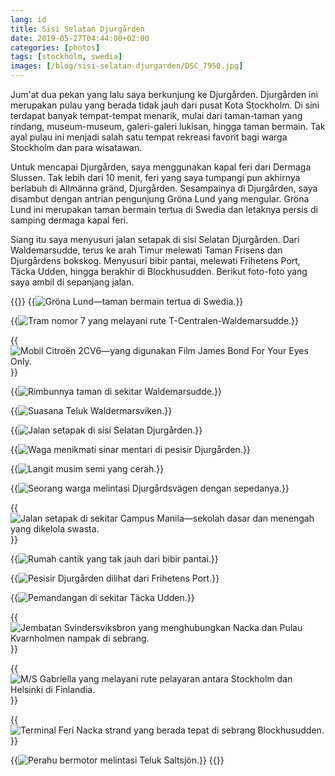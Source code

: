 ```yaml
---
lang: id
title: Sisi Selatan Djurgården
date: 2019-05-27T04:44:00+02:00
categories: [photos]
tags: [stockholm, swedia]
images: [/blog/sisi-selatan-djurgarden/DSC_7950.jpg]
---
```

Jum'at dua pekan yang lalu saya berkunjung ke Djurgården. Djurgården ini merupakan pulau yang berada tidak jauh dari pusat Kota Stockholm. Di sini terdapat banyak tempat-tempat menarik, mulai dari taman-taman yang rindang, museum-museum, galeri-galeri lukisan, hingga taman bermain. Tak ayal pulau ini menjadi salah satu tempat rekreasi favorit bagi warga Stockholm dan para wisatawan.

Untuk mencapai Djurgården, saya menggunakan kapal feri dari Dermaga Slussen. Tak lebih dari 10 menit, feri yang saya tumpangi pun akhirnya berlabuh di Allmänna gränd, Djurgården. Sesampainya di Djurgården, saya disambut dengan antrian pengunjung Gröna Lund yang mengular. Gröna Lund ini merupakan taman bermain tertua di Swedia dan letaknya persis di samping dermaga kapal feri.

Siang itu saya menyusuri jalan setapak di sisi Selatan Djurgården. Dari Waldemarsudde, terus ke arah Timur melewati Taman Frisens dan Djurgårdens bokskog. Menyusuri bibir pantai, melewati Frihetens Port, Täcka Udden, hingga berakhir di Blockhusudden. Berikut foto-foto yang saya ambil di sepanjang jalan.

{{<gallery>}}
{{<img alt="Gröna Lund—taman bermain tertua di Swedia." src="DSC_7910.jpg">}}

{{<img alt="Tram nomor 7 yang melayani rute T-Centralen-Waldemarsudde." src="DSC_7921.jpg">}}

{{<img alt="Mobil Citroën 2CV6—yang digunakan Film James Bond For Your Eyes Only." src="DSC_7931.jpg">}}

{{<img alt="Rimbunnya taman di sekitar Waldemarsudde." src="DSC_7943.jpg">}}

{{<img alt="Suasana Teluk Waldermarsviken." src="DSC_7945.jpg">}}

{{<img alt="Jalan setapak di sisi Selatan Djurgården." src="DSC_7950.jpg">}}

{{<img alt="Waga menikmati sinar mentari di pesisir Djurgården." src="DSC_7962.jpg">}}

{{<img alt="Langit musim semi yang cerah." src="DSC_7977.jpg">}}

{{<img alt="Seorang warga melintasi Djurgårdsvägen dengan sepedanya." src="DSC_7987.jpg">}}

{{<img alt="Jalan setapak di sekitar Campus Manila—sekolah dasar dan menengah yang dikelola swasta." src="DSC_8010.jpg">}}

{{<img alt="Rumah cantik yang tak jauh dari bibir pantai." src="DSC_8012.jpg">}}

{{<img alt="Pesisir Djurgården dilihat dari Frihetens Port." src="DSC_8037.jpg">}}

{{<img alt="Pemandangan di sekitar Täcka Udden." src="DSC_8045.jpg">}}

{{<img alt="Jembatan Svindersviksbron yang menghubungkan Nacka dan Pulau Kvarnholmen nampak di sebrang." src="DSC_8069.jpg">}}

{{<img alt="M/S Gabriella yang melayani rute pelayaran antara Stockholm dan Helsinki di Finlandia." src="DSC_8072.jpg">}}

{{<img alt="Terminal Feri Nacka strand yang berada tepat di sebrang Blockhusudden." src="DSC_8076.jpg">}}

{{<img alt="Perahu bermotor melintasi Teluk Saltsjön." src="DSC_8103.jpg" size="medium">}}
{{</gallery>}}
